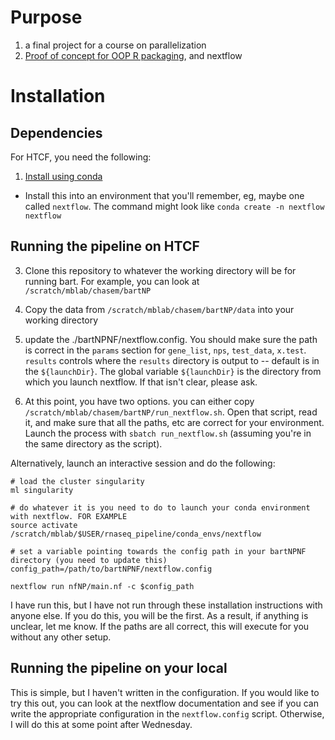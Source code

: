# Purpose

1. a final project for a course on parallelization
2. [Proof of concept for OOP R packaging](https://github.com/cmatKhan/bartNP), and nextflow

# Installation

## Dependencies

For HTCF, you need the following:

1. [Install using conda](https://bioconda.github.io/recipes/nextflow/README.html)
 - Install this into an environment that you'll remember, eg, maybe one called `nextflow`. 
 The command might look like `conda create -n nextflow nextflow`

## Running the pipeline on HTCF

3. Clone this repository to whatever the working directory will be for running bart. For example, 
you can look at `/scratch/mblab/chasem/bartNP`

4. Copy the data from `/scratch/mblab/chasem/bartNP/data` into your working directory

5. update the ./bartNPNF/nextflow.config. You should make sure the path is correct in the `params` 
section for `gene_list`, `nps`, `test_data`, `x.test`. `results` controls where the `results` directory 
is output to -- default is in the `${launchDir}`. The global variable `${launchDir}` is the directory 
from which you launch nextflow. If that isn't clear, please ask.

6. At this point, you have two options. you can either copy `/scratch/mblab/chasem/bartNP/run_nextflow.sh`. 
Open that script, read it, and make sure that all the paths, etc are correct for your environment. 
Launch the process with `sbatch run_nextflow.sh` (assuming you're in the same directory as the script).  

Alternatively, launch an interactive session and do the following:  

```
# load the cluster singularity
ml singularity

# do whatever it is you need to do to launch your conda environment with nextflow. FOR EXAMPLE
source activate /scratch/mblab/$USER/rnaseq_pipeline/conda_envs/nextflow

# set a variable pointing towards the config path in your bartNPNF directory (you need to update this)
config_path=/path/to/bartNPNF/nextflow.config

nextflow run nfNP/main.nf -c $config_path
```

I have run this, but I have not run through these installation instructions with anyone else. If you do this, you will 
be the first. As a result, if anything is unclear, let me know. If the paths are all correct, this will execute for you without 
any other setup.

## Running the pipeline on your local

This is simple, but I haven't written in the configuration. If you would like to try this out, 
you can look at the nextflow documentation and see if you can write the appropriate configuration 
in the `nextflow.config` script. Otherwise, I will do this at some point after Wednesday.
